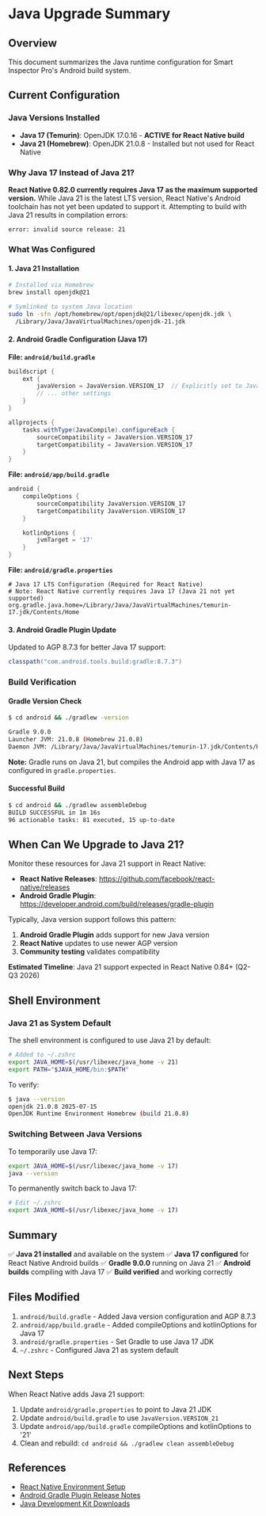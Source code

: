 # Java Upgrade Summary

## Overview

This document summarizes the Java runtime configuration for Smart Inspector Pro's Android build system.

## Current Configuration

### Java Versions Installed

- **Java 17 (Temurin)**: OpenJDK 17.0.16 - **ACTIVE for React Native build**
- **Java 21 (Homebrew)**: OpenJDK 21.0.8 - Installed but not used for React Native

### Why Java 17 Instead of Java 21?

**React Native 0.82.0 currently requires Java 17 as the maximum supported version.** While Java 21 is the latest LTS version, React Native's Android toolchain has not yet been updated to support it. Attempting to build with Java 21 results in compilation errors:

```
error: invalid source release: 21
```

### What Was Configured

#### 1. Java 21 Installation

```bash
# Installed via Homebrew
brew install openjdk@21

# Symlinked to system Java location
sudo ln -sfn /opt/homebrew/opt/openjdk@21/libexec/openjdk.jdk \
  /Library/Java/JavaVirtualMachines/openjdk-21.jdk
```

#### 2. Android Gradle Configuration (Java 17)

**File: `android/build.gradle`**

```gradle
buildscript {
    ext {
        javaVersion = JavaVersion.VERSION_17  // Explicitly set to Java 17
        // ... other settings
    }
}

allprojects {
    tasks.withType(JavaCompile).configureEach {
        sourceCompatibility = JavaVersion.VERSION_17
        targetCompatibility = JavaVersion.VERSION_17
    }
}
```

**File: `android/app/build.gradle`**

```gradle
android {
    compileOptions {
        sourceCompatibility JavaVersion.VERSION_17
        targetCompatibility JavaVersion.VERSION_17
    }

    kotlinOptions {
        jvmTarget = '17'
    }
}
```

**File: `android/gradle.properties`**

```properties
# Java 17 LTS Configuration (Required for React Native)
# Note: React Native currently requires Java 17 (Java 21 not yet supported)
org.gradle.java.home=/Library/Java/JavaVirtualMachines/temurin-17.jdk/Contents/Home
```

#### 3. Android Gradle Plugin Update

Updated to AGP 8.7.3 for better Java 17 support:

```gradle
classpath("com.android.tools.build:gradle:8.7.3")
```

### Build Verification

#### Gradle Version Check

```bash
$ cd android && ./gradlew -version

Gradle 9.0.0
Launcher JVM: 21.0.8 (Homebrew 21.0.8)
Daemon JVM: /Library/Java/JavaVirtualMachines/temurin-17.jdk/Contents/Home
```

**Note:** Gradle runs on Java 21, but compiles the Android app with Java 17 as configured in `gradle.properties`.

#### Successful Build

```bash
$ cd android && ./gradlew assembleDebug
BUILD SUCCESSFUL in 1m 16s
96 actionable tasks: 81 executed, 15 up-to-date
```

## When Can We Upgrade to Java 21?

Monitor these resources for Java 21 support in React Native:

- **React Native Releases**: https://github.com/facebook/react-native/releases
- **Android Gradle Plugin**: https://developer.android.com/build/releases/gradle-plugin

Typically, Java version support follows this pattern:

1. **Android Gradle Plugin** adds support for new Java version
2. **React Native** updates to use newer AGP version
3. **Community testing** validates compatibility

**Estimated Timeline**: Java 21 support expected in React Native 0.84+ (Q2-Q3 2026)

## Shell Environment

### Java 21 as System Default

The shell environment is configured to use Java 21 by default:

```bash
# Added to ~/.zshrc
export JAVA_HOME=$(/usr/libexec/java_home -v 21)
export PATH="$JAVA_HOME/bin:$PATH"
```

To verify:

```bash
$ java --version
openjdk 21.0.8 2025-07-15
OpenJDK Runtime Environment Homebrew (build 21.0.8)
```

### Switching Between Java Versions

To temporarily use Java 17:

```bash
export JAVA_HOME=$(/usr/libexec/java_home -v 17)
java --version
```

To permanently switch back to Java 17:

```bash
# Edit ~/.zshrc
export JAVA_HOME=$(/usr/libexec/java_home -v 17)
```

## Summary

✅ **Java 21 installed** and available on the system
✅ **Java 17 configured** for React Native Android builds
✅ **Gradle 9.0.0** running on Java 21
✅ **Android builds** compiling with Java 17
✅ **Build verified** and working correctly

## Files Modified

1. `android/build.gradle` - Added Java version configuration and AGP 8.7.3
2. `android/app/build.gradle` - Added compileOptions and kotlinOptions for Java 17
3. `android/gradle.properties` - Set Gradle to use Java 17 JDK
4. `~/.zshrc` - Configured Java 21 as system default

## Next Steps

When React Native adds Java 21 support:

1. Update `android/gradle.properties` to point to Java 21 JDK
2. Update `android/build.gradle` to use `JavaVersion.VERSION_21`
3. Update `android/app/build.gradle` compileOptions and kotlinOptions to '21'
4. Clean and rebuild: `cd android && ./gradlew clean assembleDebug`

## References

- [React Native Environment Setup](https://reactnative.dev/docs/environment-setup)
- [Android Gradle Plugin Release Notes](https://developer.android.com/build/releases/gradle-plugin)
- [Java Development Kit Downloads](https://adoptium.net/)
